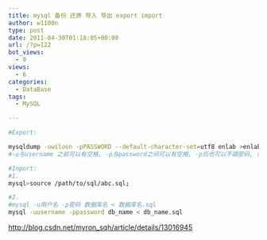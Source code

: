 ```yaml
---
title: mysql 备份 还原 导入 导出 export import
author: w1100n
type: post
date: 2011-04-30T01:18:05+00:00
url: /?p=122
bot_views:
  - 9
views:
  - 6
categories:
  - DataBase
tags:
  - MySQL

---
```

```bash
#Export:

mysqldump -uwiloon -pPASSWORD --default-character-set=utf8 enlab >enlab.sql
#-u与username 之前可以有空格, -p与password之间可以有空格, -p后也可以不跟密码, 命令执行后会提示输入密码.

#Inport:
#1.
mysql>source /path/to/sql/abc.sql;

#2.
#mysql -u用户名 -p密码 数据库名 < 数据库名.sql
mysql -uusername -ppassword db_name < db_name.sql
```

http://blog.csdn.net/myron_sqh/article/details/13016945